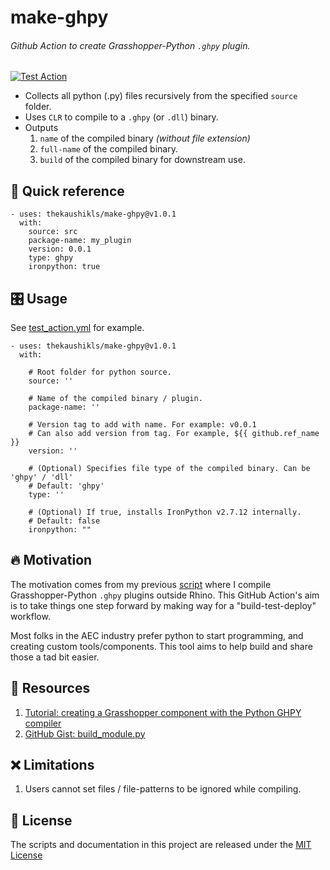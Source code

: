 # make-ghpy
###### Github Action to create Grasshopper-Python `.ghpy` plugin.
[![Test Action](https://github.com/thekaushikls/make-ghpy/actions/workflows/test_action.yml/badge.svg)](https://github.com/thekaushikls/make-ghpy/actions/workflows/test_action.yml)

* Collects all python (.py) files recursively from the specified `source` folder.
* Uses `CLR` to compile to a `.ghpy` (or `.dll`) binary.
* Outputs 
  1. `name` of the compiled binary _(without file extension)_
  2. `full-name` of the compiled binary.
  3. `build` of the compiled binary for downstream use.
  

## 🚀 Quick reference
``` YML
- uses: thekaushikls/make-ghpy@v1.0.1
  with:
    source: src
    package-name: my_plugin
    version: 0.0.1
    type: ghpy
    ironpython: true
```

## 🎛️ Usage
See [test_action.yml](.github/workflows/test_action.yml) for example.

``` YML
- uses: thekaushikls/make-ghpy@v1.0.1
  with:
  
    # Root folder for python source.
    source: ''
    
    # Name of the compiled binary / plugin.
    package-name: ''
    
    # Version tag to add with name. For example: v0.0.1
    # Can also add version from tag. For example, ${{ github.ref_name }}
    version: ''
    
    # (Optional) Specifies file type of the compiled binary. Can be 'ghpy' / 'dll'
    # Default: 'ghpy'
    type: ''
    
    # (Optional) If true, installs IronPython v2.7.12 internally.
    # Default: false
    ironpython: ""
```

## 🔥️ Motivation
The motivation comes from my previous [script](https://gist.github.com/thekaushikls/58a0727a86fb2e74121a782e123d163e) where I compile Grasshopper-Python `.ghpy` plugins outside Rhino. This GitHub Action's aim is to take things one step forward by making way for a "build-test-deploy" workflow.

Most folks in the AEC industry prefer python to start programming, and creating custom tools/components. This tool aims to help build and share those a tad bit easier.

## 📃 Resources
1. [Tutorial: creating a Grasshopper component with the Python GHPY compiler](https://discourse.mcneel.com/t/tutorial-creating-a-grasshopper-component-with-the-python-ghpy-compiler/38552)
2. [GitHub Gist: build_module.py](https://gist.github.com/thekaushikls/58a0727a86fb2e74121a782e123d163e)


## ❌ Limitations
1. Users cannot set files / file-patterns to be ignored while compiling.


## 🌱 License
The scripts and documentation in this project are released under the [MIT License](https://github.com/thekaushikls/make-ghpy/blob/main/LICENSE)
